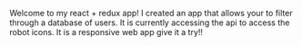 Welcome to my react + redux app! I created an app that allows your to filter through a database of users. It is currently accessing the api to access the robot icons.  It is a responsive web app give it a try!!
